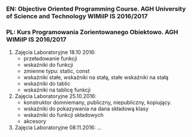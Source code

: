 ### EN: Objective Oriented Programming Course. AGH University of Science and Technology WIMiIP IS 2016/2017

### PL: Kurs Programowania Zorientowanego Obiektowo. AGH WIMiIP IS 2016/2017

1. Zajęcia Laboratoryjne 18.10 2016: 
    * przeładowanie funkcji
    * wskaźniki do funkcji
    * zmienne typu: static, const
    * wskaźniki stałe, wskaźniki na stałą, stałe wskaźniki na stałą
    * wskaźniki do tablic
    * wskaźniki na tablicę funkcji
2. Zajęcia Laboratoryjne 25.10.2016:
    * konstruktor domniemany, publiczny, niepubliczny, kopiujący.
    * wskaźniki do pokazywania na dana składową klasy
    * wskaźniki do funkcji składowych
    * akcesory
3. Zajęcia Laboratoryjne 08.11.2016:
    ...

